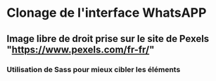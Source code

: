 # Clonage  de l'interface WhatsAPP

## Image libre de droit prise sur le site de Pexels "https://www.pexels.com/fr-fr/"

### Utilisation de Sass pour mieux cibler les éléments 
